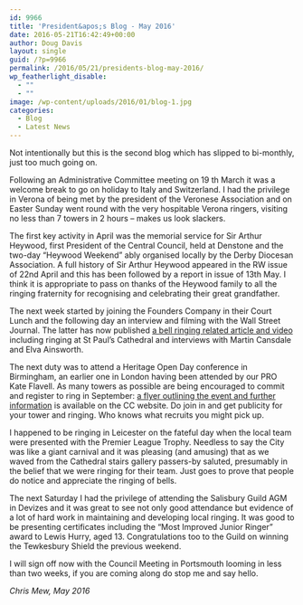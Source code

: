 ```yaml
---
id: 9966
title: 'President&apos;s Blog - May 2016'
date: 2016-05-21T16:42:49+00:00
author: Doug Davis
layout: single
guid: /?p=9966
permalink: /2016/05/21/presidents-blog-may-2016/
wp_featherlight_disable:
  - ""
  - ""
image: /wp-content/uploads/2016/01/blog-1.jpg
categories:
  - Blog
  - Latest News
---
```

Not intentionally but this is the second blog which has slipped to bi-monthly, just too much going on.

Following an Administrative Committee meeting on 19 th March it was a welcome break to go on holiday to Italy and Switzerland. I had the privilege in Verona of being met by the president of the Veronese Association and on Easter Sunday went round with the very hospitable Verona ringers, visiting no less than 7 towers in 2 hours – makes us look slackers.

The first key activity in April was the memorial service for Sir Arthur Heywood, first President of the Central Council, held at Denstone and the two-day “Heywood Weekend” ably organised locally by the Derby Diocesan Association. A full history of Sir Arthur Heywood appeared in the RW issue of 22nd April and this has been followed by a report in issue of 13th May. I think it is appropriate to pass on thanks of the Heywood family to all the ringing fraternity for recognising and celebrating their great grandfather.

The next week started by joining the Founders Company in their Court Lunch and the following day an interview and filming with the Wall Street Journal. The latter has now published <a href="http://www.wsj.com/articles/looking-for-a-workout-this-one-has-ringing-endorsements-1462979354" target="_blank">a bell ringing related article and video</a> including ringing at St Paul’s Cathedral and interviews with Martin Cansdale and Elva Ainsworth.

The next duty was to attend a Heritage Open Day conference in Birmingham, an earlier one in London having been attended by our PRO Kate Flavell. As many towers as possible are being encouraged to commit and register to ring in September: [a flyer outlining the event and further information](/services/pr/challenge-500/) is available on the CC website. Do join in and get publicity for your tower and ringing. Who knows what recruits you might pick up.

I happened to be ringing in Leicester on the fateful day when the local team were presented with the Premier League Trophy. Needless to say the City was like a giant carnival and it was pleasing (and amusing) that as we waved from the Cathedral stairs gallery passers-by saluted, presumably in the belief that we were ringing for their team. Just goes to prove that people do notice and appreciate the ringing of bells.

The next Saturday I had the privilege of attending the Salisbury Guild AGM in Devizes and it was great to see not only good attendance but evidence of a lot of hard work in maintaining and developing local ringing. It was good to be presenting certificates including the “Most Improved Junior Ringer” award to Lewis Hurry, aged 13. Congratulations too to the Guild on winning the Tewkesbury Shield the previous weekend.

I will sign off now with the Council Meeting in Portsmouth looming in less than two weeks, if you are coming along do stop me and say hello.

_Chris Mew, May 2016_

